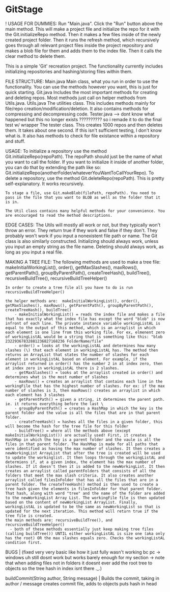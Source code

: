 # GitStage

! USAGE FOR DUMMIES:
Run "Main.java". Click the "Run" button above the main method. This will make a project file and initialize the repo for it with the Git.initializeRepo method. Then it makes a few files inside of the newly created project folder. Then it runs the refresh method, which recursively goes through all relevant project files inside the project repository and makes a blob file for them and adds them to the index file. Then it calls the clear method to delete them.

This is a simple 'Git' recreation project. The functionality currently includes initializing repositories and hashing/storing files within them.

FILE STRUCTURE:
Main.java
    Main class, what you run in order to use the functionality. You can use the methods however you want, this is just for quick starting.
Git.java
    Includes the most important methods for creating and deleting repos. Most methods just call on helper methods from Utils.java. 
Utils.java
    The utilities class. This includes methods mainly for file/repo creation/modification/deletion. It also contains methods for compressing and decompressing code.
Tester.java --> dont know what happened but this no longer exists ?????????? so i remade it to do the final test w/ wrapper
    The tester class. This creates 1000 repos and then deletes them. It takes about one second. If this isn't sufficient testing, I don't know what is. It also has methods to check for file existance within a repository and stuff. 

USAGE:
    To initialize a repository use the method Git.initializeRepo(repoPath). The repoPath should just be the name of what you want to call the folder. If you want to initialize it inside of another folder, you can do that by extending the path like so: Git.initializeRepo(anotherFolder/whateverYouWantToCallYourRepo).
    To delete a repository, use the method Git.deleteRepo(repoPath). This is pretty self-explanatory. It works recursively.

    To stage a file, use Git.makeBlob(filePath, repoPath). You need to pass in the file that you want to BLOB as well as the folder that it is in. 

    The Util class contains many helpful methods for your convenience. You are encouraged to read the method descriptions. 

EDGE CASES:
    The Utils will mostly all work or not, but they typically won't throw an error. They return true if they work and false if they don't. They probably won't work if you input a nonexistent file path or name. 
    The Git class is also similarly constructed. Initializing should always work, unless you input an empty string as the file name. Deleting should always work, as long as you input a real file. 


MAKING A TREE FILE: 
    The following methods are used to make a tree file: makeInitialWorkingList(), order(), getMaxSlashes(), maxRows(), getParentPath(), groupByParentPath(), createTreeHash(), buildTree(), 
    recursiveBuildTree(), recursiveBuildTreeHelper()

    In order to create a tree file all you have to do is run recursiveBuildTreeHelper()

    the helper methods are:  makeInitialWorkingList(), order(), getMaxSlashes(), maxRows(), getParentPath(), groupByParentPath(), createTreeHash(), buildTree()
        - makeInitialWorkingList() = reads the index file and makes a file that has exactly what the index file has except the word "blob" is now infront of each line. The private instance variable workingListAL is equal to the output of this method, which is an arraylist in which each element is one line from this working file. For ex, elmenent zero of workingListAL would be a string that is something like this: "blob 23229367832881236827168236 FolderName/file" 
        - order() = looks at the workingListAL and determines how many slashes (\) that each element in workingListAL has. The method then returns an ArrayList that states the number of slashes for each element in workingListAL based on element. For example, if the arraylist returned in order() has the number 2 in at index zero, then at index zero in workingListAL there is 2 slashes. 
        - getMaxSlashes() = looks at the arraylist created in order() and determines what is the most number of slashes 
        - maxRows() = creates an arraylist that contains each line in the workingFile that has the highest number of slashes. For ex: if the max number of slashes is 3, then maxRows() creates an arraylist in which each element has 3 slashes 
        - getParentPath() = given a string, it determines the parent path. ie. it returns everything before the last \
        - groupByParentPath() = creates a HashMap in which the key is the parent folder and the value is all the files that are in that parent folder. 
        - createTreeHash() = hashes all the files in a given folder, this will become the hash for the tree file for this folder 
        - buildTree() = where all the methods above (except makeInitialWorkingList()) are actually used! First, it creates a HashMap in which the key is a parent folder and the vaule is all the files in that parent folder. The HashMap is made for all paths that were identified as having the max number of slashes. It then creates a newWorkingList ArrayList that after the tree is created will be used to update the workinglist. It then loops through the workingListAL and determiens if, at a given index, the element has the max number of slashes. If it doesn't then it is added to the newWorkingList. It then creates an arraylist called parentFolders that consists of all the folders that meet the max slash criteria. It also creates another arraylist called filesInFolder that has all the files that are in a parent folder. The createTreeHash() method is then used to create a tree hash given the elements in filesInFolder for that parent folder. That hash, along with word "tree" and the name of the folder are added to the newWorkingList Array List. The workingFile file is then updated based on the content of newWorkingList ArrayList. Finally, workingListAL is updated to be the same as newWorkingList so that is updated for the next iteration. This method will return true if the tree file is created. 
    the main methods are: recursiveBuildTree(), and recursiveBuildTreeHelper()
      - both of these methods essentially just keep making tree files (calling buildTree()) UNTIL either workingListAL is size one (aka only has the root) OR the max slashes equals zero. Checks the workingListAL condition first. 

BUGS | (fixed very very basic like how it just fully wasn't working bc pc -> windows uh still dosnt work but works barely enough for my section -> note that when adding files not in folders it doesnt ever add the root tree to objects so the tree hash in index isnt there ._.)

buildCommit(String author, String message) | Builds the commit, taking in author / message creates commit file, adds to objects puts hash in head